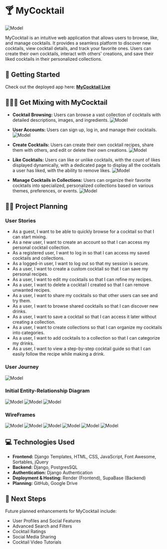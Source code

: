 # 🍸 MyCocktail
![Model](https://github.com/nelvinq/mycocktail/blob/9eca027278d5ccd5fde328497cd891094f04055c/main_app/static/images/MyCocktailLogo-White-small.png)

MyCocktail is an intuitive web application that allows users to browse, like, and manage cocktails. It provides a seamless platform to discover new cocktails, view cocktail details, and track your favorite ones. Users can create their own cocktails, interact with others' creations, and save their liked cocktails in their personalized collections.

## 🥂 Getting Started  
Check out the deployed app here: **[MyCocktail Live](https://mycocktail.onrender.com/)**

## 🍹🤵‍♀️ Get Mixing with MyCocktail
- **Cocktail Browsing:** Users can browse a vast collection of cocktails with detailed descriptions, images, and ingredients.
![Model](https://github.com/nelvinq/mycocktail/blob/c34aa1227c216981f3e8d618b9f85954d6504bc4/main_app/static/images/feature1.jpg)

- **User Accounts:** Users can sign up, log in, and manage their cocktails.
![Model](https://github.com/nelvinq/mycocktail/blob/c34aa1227c216981f3e8d618b9f85954d6504bc4/main_app/static/images/feature2.jpg)

- **Create Cocktails:** Users can create their own cocktail recipes, share them with others, and edit or delete their own creations.
![Model](https://github.com/nelvinq/mycocktail/blob/c34aa1227c216981f3e8d618b9f85954d6504bc4/main_app/static/images/feature3.jpg)

- **Like Cocktails:** Users can like or unlike cocktails, with the count of likes displayed dynamically, with a dedicated page to display all the cocktails a user has liked, with the ability to remove likes.
![Model](https://github.com/nelvinq/mycocktail/blob/c34aa1227c216981f3e8d618b9f85954d6504bc4/main_app/static/images/feature4.jpg)

- **Manage Cocktails in Collections:** Users can organize their favorite cocktails into specialized, personalized collections based on various themes, preferences, or events.
![Model](https://github.com/nelvinq/mycocktail/blob/c34aa1227c216981f3e8d618b9f85954d6504bc4/main_app/static/images/feature5.jpg)

## 👨‍💻 Project Planning  
### User Stories
- As a guest, I want to be able to quickly browse for a cocktail so that I can start mixing.
- As a new user, I want to create an account so that I can access my personal cocktail collection.
- As a registered user, I want to log in so that I can access my saved cocktails and collections.
- As a logged-in user, I want to log out so that my session is secure.
- As a user, I want to create a custom cocktail so that I can save my personal recipes.
- As a user, I want to edit my cocktails so that I can refine my recipes.
- As a user, I want to delete a cocktail I created so that I can remove unwanted recipes.
- As a user, I want to share my cocktails so that other users can see and try them.
- As a user, I want to browse shared cocktails so that I can discover new drinks.
- As a user, I want to save a cocktail so that I can access it later without creating a collection.
- As a user, I want to create collections so that I can organize my cocktails into categories.
- As a user, I want to add cocktails to a collection so that I can categorize my drinks.
- As a user, I want to view a step-by-step cocktail guide so that I can easily follow the recipe while making a drink.

### User Journey
![Model](https://github.com/nelvinq/mycocktail/blob/9eca027278d5ccd5fde328497cd891094f04055c/main_app/static/images/User%20Journey.jpg)

### Initial Entity-Relationship Diagram
![Model](https://github.com/nelvinq/mycocktail/blob/2a641fb9796660b552ebf6e410f7721bb1081c4e/main_app/static/images/erd1.jpg)
![Model](https://github.com/nelvinq/mycocktail/blob/2a641fb9796660b552ebf6e410f7721bb1081c4e/main_app/static/images/erd2.jpg)
![Model](https://github.com/nelvinq/mycocktail/blob/2a641fb9796660b552ebf6e410f7721bb1081c4e/main_app/static/images/erd3.jpg)

### WireFrames
![Model](https://github.com/nelvinq/mycocktail/blob/9eca027278d5ccd5fde328497cd891094f04055c/main_app/static/images/wf1.jpg)
![Model](https://github.com/nelvinq/mycocktail/blob/9eca027278d5ccd5fde328497cd891094f04055c/main_app/static/images/wf2.jpg)
![Model](https://github.com/nelvinq/mycocktail/blob/9eca027278d5ccd5fde328497cd891094f04055c/main_app/static/images/wf3.jpg)
![Model](https://github.com/nelvinq/mycocktail/blob/9eca027278d5ccd5fde328497cd891094f04055c/main_app/static/images/wf4.jpg)
![Model](https://github.com/nelvinq/mycocktail/blob/9eca027278d5ccd5fde328497cd891094f04055c/main_app/static/images/wf5.jpg)
![Model](https://github.com/nelvinq/mycocktail/blob/9eca027278d5ccd5fde328497cd891094f04055c/main_app/static/images/wf6.jpg)

## 💻 Technologies Used  
- **Frontend:** Django Templates, HTML, CSS, JavaScript, Font Awesome, Sortables, jQuery
- **Backend:** Django, PostgresSQL
- **Authentication:** Django Authentication
- **Deployment & Hosting:** Render (Frontend), SupaBase (Backend)  
- **Planning:**  GitHub, Google Drive

## 🚧 Next Steps  
Future planned enhancements for MyCocktail include:  
- User Profiles and Social Features
- Advanced Search and Filters
- Cocktail Ratings
- Social Media Sharing
- Cocktail Video Tutorials
